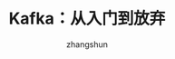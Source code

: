---
layout: post
title: "Kafka：从入门到放弃"
author: "zhangshun"
header-img: "img/background/15.jpg"
header-mask: 0.2
tags:
  - Kafka
---